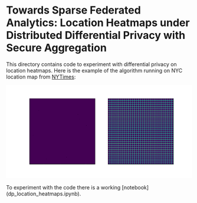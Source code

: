 # Towards Sparse Federated Analytics: Location Heatmaps under Distributed Differential Privacy with Secure Aggregation

This directory contains code to experiment with differential
privacy on location heatmaps.
Here is the example of the algorithm running on NYC location map from 
[NYTimes](https://www.nytimes.com/2018/12/14/reader-center/phone-data-location-investigation.html):

![Alt Text](animation.gif)

To experiment with the code there is a working [notebook]
(dp_location_heatmaps.ipynb).
